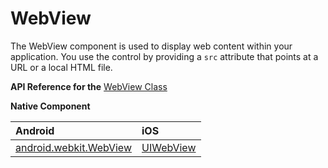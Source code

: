 # WebView

The WebView component is used to display web content within your application. You use the control by providing a `src` attribute that points at a URL or a local HTML file.

**API Reference for the** [WebView Class](http://docs.nativescript.org/api-reference/modules/_ui_web_view_.html)

**Native Component**

| Android                | iOS      |
|:-----------------------|:---------|
| [android.webkit.WebView](http://developer.android.com/reference/android/webkit/WebView.html) | [UIWebView](https://developer.apple.com/library/ios/documentation/UIKit/Reference/UIWebView_Class/) | 
